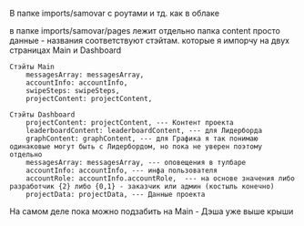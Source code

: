 В папке imports/samovar с роутами и тд. как в облаке

в папке imports/samovar/pages лежит отдельно папка content просто данные - названия соответствуют стэйтам. которые я импорчу на двух страницах Main и Dashboard 
```
Стэйты Main
    messagesArray: messagesArray,
    accountInfo: accountInfo,
    swipeSteps: swipeSteps,
    projectContent: projectContent,
    
Стэйты Dashboard
    projectContent: projectContent, --- Контент проекта
    leaderboardContent: leaderboardContent, --- для Лидерборда
    graphContent: graphContent, --- для Графика я так понимаю одинаковые могут быть с Лидербордом, но пока не уверен поэтому отдельно
    messagesArray: messagesArray, --- оповещения в тулбаре
    accountInfo: accountInfo, --- инфа пользователя
    accountRole: accountInfo.accountRole,  --- на основе значения либо разработчик {2} либо {0,1} - заказчик или админ (костыль конечно)
    projectData: projectData, --- Данные проекта
```


На самом деле пока можно подзабить на Main - Дэша уже выше крыши
    
    
